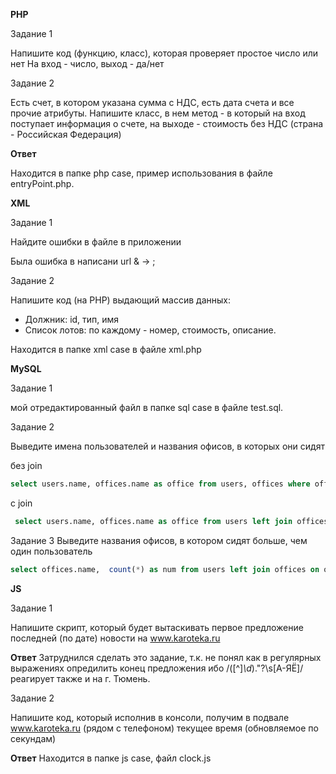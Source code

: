 **PHP**


Задание 1


Напишите код (функцию, класс), которая проверяет простое число или нет
На вход - число, выход - да/нет

Задание 2

Есть счет, в котором указана сумма с НДС, есть дата счета и все прочие атрибуты.
Напишите класс, в нем метод - в который на вход поступает информация о счете, на выходе - стоимость без НДС (страна - Российская Федерация)


**Ответ**


Находится в папке php case, пример использования в файле entryPoint.php.


**XML**


Задание 1

Найдите ошибки в файле в приложении


Была ошибка в написани url & -> ;


Задание 2

Напишите код (на PHP) выдающий массив данных: 
   - Должник: id, тип, имя
   - Список лотов: по каждому - номер, стоимость, описание.


Находится в папке xml case в файле xml.php


**MySQL**


Задание 1

мой отредактированный файл в папке sql case в файле test.sql.


Задание 2


Выведите имена пользователей и названия офисов, в которых они сидят


без join


```sql
select users.name, offices.name as office from users, offices where office_id=offices.id;
```


с join

```sql
 select users.name, offices.name as office from users left join offices on office_id=offices.id;
 ```
 
Задание 3
Выведите названия офисов, в котором сидят больше, чем один пользователь

```sql
select offices.name,  count(*) as num from users left join offices on office_id=offices.id group by offices.name having num>1;
```




**JS**


Задание 1

Напишите скрипт, который будет вытаскивать первое предложение последней (по дате) новости на www.karoteka.ru

**Ответ**
Затруднился сделать это задание, т.к. не понял как в регулярных выражениях опредилить конец предложения ибо /([^]*\d*)\."?\s[А-ЯЁ]/ реагирует также и на г. Тюмень.



Задание 2


Напишите код, который исполнив в консоли, получим в подвале www.karoteka.ru (рядом с телефоном) текущее время (обновляемое по секундам)


**Ответ**
Находится в папке js case, файл clock.js
